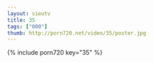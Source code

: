 ```yaml
--- 
layout: sieutv
title: 35
tags: ["000"]
thumb: http://porn720.net/video/35/poster.jpg
---
```

{% include porn720 key="35" %} 
